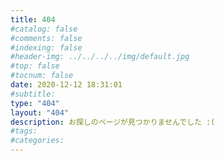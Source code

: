 ```yaml
---
title: 404
#catalog: false
#comments: false
#indexing: false
#header-img: ../../../../img/default.jpg
#top: false
#tocnum: false
date: 2020-12-12 18:31:01
#subtitle:
type: "404"
layout: "404"
description: お探しのページが見つかりませんでした :(
#tags:
#categories:
---
```

